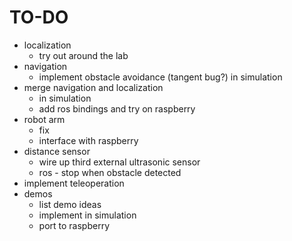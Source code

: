 # TO-DO

 * localization
	* try out around the lab
* navigation
	* implement obstacle avoidance (tangent bug?) in simulation
* merge navigation and localization
	* in simulation
	* add ros bindings and try on raspberry
* robot arm
	* fix
	* interface with raspberry
* distance sensor
	* wire up third external ultrasonic sensor
	* ros - stop when obstacle detected
* implement teleoperation
* demos
	* list demo ideas
	* implement in simulation
	* port to raspberry